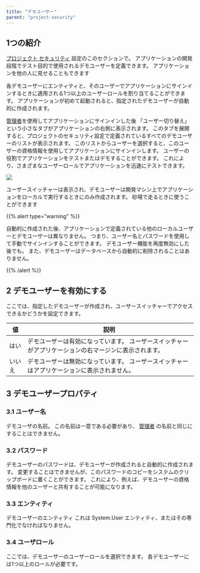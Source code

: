 ```yaml
---
title: "デモユーザー"
parent: "project-security"
---
```


## 1つの紹介

[プロジェクト セキュリティ](project-security) 設定のこのセクションで。 アプリケーションの開発段階でテスト目的で使用されるデモユーザーを定義できます。 アプリケーションを他の人に見せることもできます

各デモユーザーにエンティティと、そのユーザーでアプリケーションにサインインするときに適用される1つ以上のユーザーロールを割り当てることができます。 アプリケーションが初めて起動されると、指定されたデモユーザーが自動的に作成されます。

[管理者](administrator)を使用してアプリケーションにサインインした後 「ユーザー切り替え」という小さなタブがアプリケーションの右側に表示されます。 このタブを展開すると、プロジェクトのセキュリティ設定で定義されているすべてのデモユーザーのリストが表示されます。 このリストからユーザーを選択すると、このユーザーの資格情報を使用してアプリケーションにサインインします。 ユーザーの役割でアプリケーションをテストまたはデモすることができます。 これにより、さまざまなユーザーロールでアプリケーションを迅速にテストできます。

![](attachments/16713956/16844040.png)

ユーザースイッチャーは表示され、デモユーザーは開発マシン上でアプリケーションをローカルで実行するときにのみ作成されます。 砂場で走るときに使うことができます

{{% alert type="warning" %}}

自動的に作成された後、アプリケーションで定義されている他のローカルユーザーとデモユーザーは異なりません。 つまり、ユーザー名とパスワードを使用して手動でサインインすることができます。 デモユーザー機能を再度無効にした後でも。 また、デモユーザーはデータベースから自動的に削除されることはありません。

{{% /alert %}}

## 2 デモユーザーを有効にする

ここでは、指定したデモユーザーが作成され、ユーザースイッチャーでアクセスできるかどうかを設定できます。

| 値   | 説明                                                  |
| --- | --------------------------------------------------- |
| はい  | デモユーザーは有効になっています。 ユーザースイッチャーがアプリケーションの右マージンに表示されます。 |
| いいえ | デモユーザーは無効になっています。 ユーザースイッチャーはアプリケーションに表示されません。      |

## 3 デモユーザープロパティ

### 3.1 ユーザー名

デモユーザの名前。 この名前は一意である必要があり、 [管理者](administrator) の名前と同じにすることはできません。

### 3.2 パスワード

デモユーザーのパスワードは、デモユーザーが作成されると自動的に作成されます。 変更することはできませんが、このパスワードのコピーをシステムのクリップボードに置くことができます。 これにより、例えば、デモユーザーの資格情報を他のユーザーと共有することが可能になります。

### 3.3 エンティティ

デモユーザーのエンティティ これは System.User エンティティ、またはその専門化でなければなりません。

### 3.4 ユーザロール

ここでは、デモユーザーのユーザーロールを選択できます。 各デモユーザーには1つ以上のロールが必要です。
